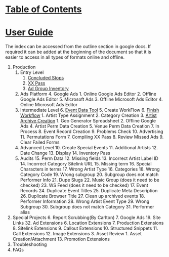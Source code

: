 # **<span style="text-decoration:underline;">Table of Contents</span>**


# **<span style="text-decoration:underline;">User Guide</span>**

The index can be accessed from the outline section in google docs. If required it can be added at the beginning of the document so that it is easier to access in all types of formats online and offline.



1. Production
    1. Entry Level
        1. [Concluded Stops](https://docs.google.com/document/u/0/d/1sMYaKqrV2OIC4HXf7qUICb3fNY7bLRsU6IneSEFdhxU/edit)
        2. [XX Pass](https://docs.google.com/document/u/0/d/1eA4tLYEZ9m1aG748qYQ12pFYZcIgS6PCmXbWSuhuytc/edit)
        3. [Ad Group Inventory](https://docs.google.com/document/u/0/d/1NsVGAf4WS0bcOthk1dJl_GC3AQi8tgCS-v0QqgKlgrI/edit)
    2. Ads Platform
        4. Google Ads
            1. Online Google Ads Editor
            2. Offline Google Ads Editor
        5. Microsoft Ads
            3. Offline Microsoft Ads Editor
            4. Online Microsoft Ads Editor
    3. Intermediate Level
        6. [Event Data Tool](https://docs.google.com/document/u/0/d/1JOCiQvNO5WawCXlQYNzFWhnNdBCRmBm_1FTFSH979YM/edit)
            5. Create WorkFlow
            6. [Finish Workflow](https://docs.google.com/document/u/0/d/1VpSl7SF1tsLbcdejA0Y0mVBs-1ZPrFrAxqCffuWD2u8/edit)
                1. Artist Type Assignment
                2. Category Creation
                3. [Artist Archive Creation](https://docs.google.com/document/u/0/d/1eWNSvkvodJ-p-tUUNsHzJ5F16_tmGHUWnFhliae2AGM/edit)
                    1. Geo Generator Spreadsheet
                    2. Offline Google Ads
                4. Artist Perm Data Creation
                5. Venue Perm Data Creation
            7. In Process
            8. Event Record Creation
            9. Problems Check
            10. Advertising
            11. Permutations Form
        7. Compiling XX Pass
        8. Review Missed Ads
        9. Clear Failed Forms
    4. Advanced Level
        10. Create Special Events
        11. Additional Artists
        12. Date Change
        13. Display
        14. Inventory Pass
    5. Audits
        15. Perm Data
            12. Missing fields
            13. Incorrect Artist Label ID
            14. Incorrect Category Sitelink URL
            15. Missing term
            16. Special Characters in terms
            17. Wrong Artist Type
        16. Categories
            18. Wrong Category Code
            19. Wrong subgroup
            20. Subgroup does not match Performer Info
            21. Dupe Slugs
            22. Music Group (does it need to be checked)
            23. WS Feed (does it need to be checked)
        17. Event Records
            24. Duplicate Event Titles
            25. Duplicate Meta Description
            26. Duplicate Browser Title
            27. Clean up archived events
        18. Performer Information
            28. Wrong Artist Event Type
            29. Wrong Subgroup
            30. Subgroup does not match Category
            31. Performer alias
2. Special Projects
    6. Report Scrubbing(By Carlton)
    7. Google Ads
        19. Site Links
            32. Ad Extensions
                6. Location Extensions
                7. Production Extensions
                8. Sitelink Extensions
                9. Callout Extensions
                10. Structured Snippets
                11. Call Extensions
                12. Image Extensions
                    3. Asset Review
                        1. Asset Creation/Attachment
                13. Promotion Extensions
3. Troubleshooting
4. FAQs

